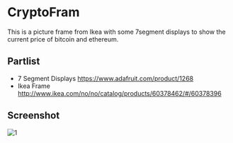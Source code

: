 # CryptoFram

This is a picture frame from Ikea with some 7segment displays to show the current price of bitcoin and ethereum.

## Partlist

* 7 Segment Displays https://www.adafruit.com/product/1268
* Ikea Frame http://www.ikea.com/no/no/catalog/products/60378462/#/60378396

## Screenshot

![1](https://i.imgur.com/XlA6ewk.jpg?2)

